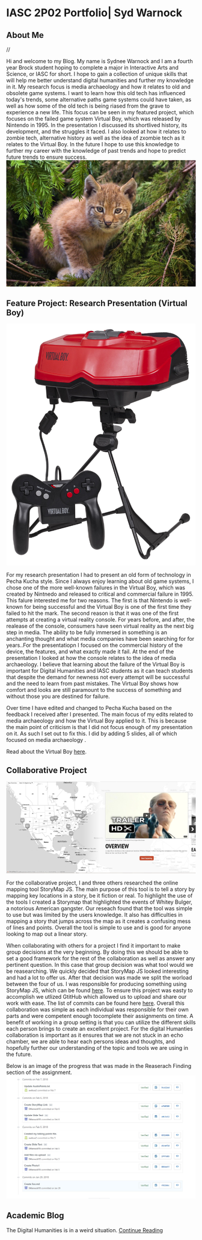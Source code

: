 # IASC 2P02 Portfolio| Syd Warnock

## About Me


//

Hi and welcome to my Blog.
My name is Sydnee Warnock and I am a fourth year Brock student hoping to complete a major in Interactive Arts and Science, or IASC for short. I hope to gain a collection of unique skills that will help me better understand digital humanities and further my knowledge in it. My research focus is media archaeology and how it relates to old and obsolete game systems. I want to learn how this old tech has influenced today's trends, some alternative paths game systems could have taken, as well as how some of the old tech is being riased from the grave to experience a new life. This focus can be seen in my featured project, which focuses on the failed game system Virtual Boy, which was released by Nintendo in 1995. In the presentation I discussed its shortlived history, its development, and the struggles it faced. I also looked at how it relates to zombie tech, alternative history as well as the idea of zxombie tech as it relates to the Virtual Boy. In the future I hope to use this knowledge to further my career with the knowledge of past trends and hope to predict future trends to ensure success.  
![](images/Lynx_kitten.jpg)

## Feature Project: Research Presentation (Virtual Boy)

![](images/VirtualBoy.jpg)

For my research presentation I had to present an old form of technology in Pecha Kucha style. Since I always enjoy learning about old game systems, I chose one of the more well-known failures in the Virtual Boy, which was created by Nintnedo and released to critical and commercial failure in 1995. This falure interested me for two reasons. The first is that Nintendo is well-known for being successful and the Virtual Boy is one of the first time they failed to hit the mark. The second reason is that it was one of the first attempts at creating a virtual reality console. For years before, and after, the realease of the console, consumers have seen virtual reality as the next big step in media. The ability to be fully immersed in something is an anchanting thought and what media companies have been searching for for years..For the presentatiopn I focused on the commercial history of the device, the features, and what exactly made it fail. At the end of the presentation I looked at how the console relates to the idea of media archaeology. I believe that learning about the failure of the Virtual Boy is important for Digital Humanities and IASC students as it can teach students that despite the demand for newness not every attempt will be successful and the need to learn from past mistakes. The Virtual Boy shows how comfort and looks are still paramount to the success of something and without those you are destined for failure.

Over time I have edited and changed to Pecha Kucha based on the feedback I received after I presented. The main focus of my edits related to media archaeology and how the Virtual Boy applied to it. This is because the main point of criticism is that I did not focus enough of my presentation on it. As such I set out to fix this. I did by adding 5 slides, all of which focused on media archaeology . 

Read about the Virtual Boy [here](https://swarnock115.github.io/2P02-Portfolio/reveal.js-master/index.html).

## Collaborative Project
![](images/StoryMap.jpg)

For the collaborative project, I and three others researched the online mapping tool StoryMap JS. The main purpose of this tool is to tell a story by mapping key locations in a story, be it fiction or real. To highlight the use of the tools I created a Storymap that highlighted the events of Whitey Bulger, a notorious American gangster. Our reseach found that the tool was simple to use but was limited by the users knowledge. It also has difficulties in mapping a story that jumps across the map as it creates a confusing mess of lines and points. Overall the tool is simple to use and is good for anyone looking to map out a linear story. 

When collaborating with others for a project I find it important to make group decisions at the very beginning. By doing this we should be able to set a good framework for the rest of the collaboration as well as answer any pertinent question. In this case that group decision was what tool would we be reasearching. We quickly decided that StoryMap JS looked interesting and had a lot to offer us. After that decision was made we split the worload between the four of us. I was responsible for producing something using StoryMap JS, which can be found [here](https://docs.google.com/presentation/d/1TpvivMS9DSkUCglqKD3MxSgffAC6iVZGAQptY_OEvdc/edit#slide=id.p5). To ensure this project was easty to accomplish we utlized GtitHub which allowed us to upload and share our work with ease. The list of commits can be found here [here](https://github.com/IascAtBrock/IASC-2P02-TeamPresentations/commits/Team6). Overall this collaboration was simple as each individual was responsible for their own parts and were competent enough tocomplete their assignments on time. A benefit of working in a group setting is that you can utilize the different skills each person brings to create an excellent project. For the digital Humanties collaboration is important as it ensures that we are not stuck in an echo chamber, we are able to hear each persons ideas and thoughts, and hopefully further our understanding of the topic and tools we are using in the future.

Below is an image of the progress that was made in the Reaserach Finding section of the assignment.
![](images/commits.jpg)



## Academic Blog
The Digital Humanities is in a weird situation. [Continue Reading](blog.md)


